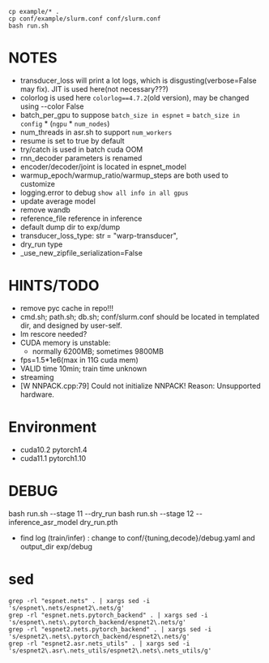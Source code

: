 
```
cp example/* .
cp conf/example/slurm.conf conf/slurm.conf
bash run.sh
```

# NOTES

- transducer_loss will print a lot logs, which is disgusting(verbose=False may fix). JIT is used here(not necessary???)
- colorlog is used here `colorlog==4.7.2`(old version), may be changed using --color False
- batch_per_gpu to suppose `batch_size in espnet` = `batch_size in config` * (`ngpu` * `num_nodes`)
- num_threads in asr.sh to support `num_workers`
- resume is set to true by default
- try/catch is used in batch cuda OOM
- rnn_decoder parameters is renamed
- encoder/decoder/joint is located in espnet_model
- warmup_epoch/warmup_ratio/warmup_steps are both used to customize
- logging.error to debug `show all info in all gpus`
- update average model
- remove wandb
- reference_file reference in inference
- default dump dir to exp/dump
- transducer_loss_type: str = "warp-transducer",
- dry_run type
- _use_new_zipfile_serialization=False

# HINTS/TODO

- remove pyc cache in repo!!!
- cmd.sh; path.sh; db.sh; conf/slurm.conf should be located in templated dir, and designed by user-self.
- lm rescore needed?
- CUDA memory is unstable:
  - normally 6200MB; sometimes 9800MB
- fps=1.5*1e6(max in 11G cuda mem)
- VALID time 10min; train time unknown
- streaming
- [W NNPACK.cpp:79] Could not initialize NNPACK! Reason: Unsupported hardware.

# Environment

- cuda10.2 pytorch1.4
- cuda11.1 pytorch1.10

# DEBUG

bash run.sh --stage 11 --dry_run
bash run.sh --stage 12 --inference_asr_model dry_run.pth

- find log (train/infer) : change to conf/{tuning,decode}/debug.yaml and output_dir exp/debug

# sed

```
grep -rl "espnet.nets" . | xargs sed -i 's/espnet\.nets/espnet2\.nets/g'
grep -rl "espnet.nets.pytorch_backend" . | xargs sed -i 's/espnet\.nets\.pytorch_backend/espnet2\.nets/g'
grep -rl "espnet2.nets.pytorch_backend" . | xargs sed -i 's/espnet2\.nets\.pytorch_backend/espnet2\.nets/g'
grep -rl "espnet2.asr.nets_utils" . | xargs sed -i 's/espnet2\.asr\.nets_utils/espnet2\.nets\.nets_utils/g'
```
